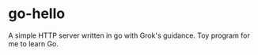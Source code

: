# go-hello
A simple HTTP server written in go with Grok's guidance. Toy program for me to learn Go.
